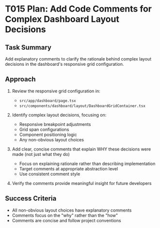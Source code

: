 # T015 Plan: Add Code Comments for Complex Dashboard Layout Decisions

## Task Summary
Add explanatory comments to clarify the rationale behind complex layout decisions in the dashboard's responsive grid configuration.

## Approach
1. Review the responsive grid configuration in:
   - `src/app/dashboard/page.tsx`
   - `src/components/dashboard/layout/DashboardGridContainer.tsx`

2. Identify complex layout decisions, focusing on:
   - Responsive breakpoint adjustments
   - Grid span configurations
   - Component positioning logic
   - Any non-obvious layout choices

3. Add clear, concise comments that explain WHY these decisions were made (not just what they do)
   - Focus on explaining rationale rather than describing implementation
   - Target comments at appropriate abstraction level
   - Use consistent comment style

4. Verify the comments provide meaningful insight for future developers

## Success Criteria
- All non-obvious layout choices have explanatory comments
- Comments focus on the "why" rather than the "how"
- Comments are concise and follow project conventions